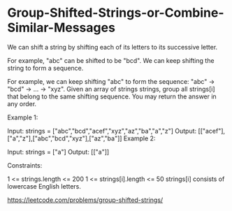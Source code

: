 # Group-Shifted-Strings-or-Combine-Similar-Messages

We can shift a string by shifting each of its letters to its successive letter.

For example, "abc" can be shifted to be "bcd".
We can keep shifting the string to form a sequence.

For example, we can keep shifting "abc" to form the sequence: "abc" -> "bcd" -> ... -> "xyz".
Given an array of strings strings, group all strings[i] that belong to the same shifting sequence. You may return the answer in any order.

 

Example 1:

Input: strings = ["abc","bcd","acef","xyz","az","ba","a","z"]
Output: [["acef"],["a","z"],["abc","bcd","xyz"],["az","ba"]]
Example 2:

Input: strings = ["a"]
Output: [["a"]]
 

Constraints:

1 <= strings.length <= 200
1 <= strings[i].length <= 50
strings[i] consists of lowercase English letters.


https://leetcode.com/problems/group-shifted-strings/
